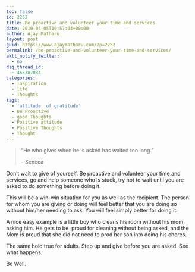 ```yaml
---
toc: false
id: 2252
title: Be proactive and volunteer your time and services
date: 2010-04-05T10:57:04+00:00
author: Ajay Matharu
layout: post
guid: https://www.ajaymatharu.com/?p=2252
permalink: /be-proactive-and-volunteer-your-time-and-services/
aktt_notify_twitter:
  - no
dsq_thread_id:
  - 465387034
categories:
  - Inspiration
  - life
  - Thoughts
tags:
  - 'attitude  of gratitude'
  - Be Proactive
  - good Thoughts
  - Positive attitude
  - Positive Thoughts
  - Thought
---
```

> &#8220;He who gives when he is asked has waited too long.&#8221;
> 
> &#8211; Seneca

Don&#8217;t wait to give of yourself. Be proactive and volunteer your time and services, go and help someone who is stuck, try not to wait until you are asked to do something before doing it.

This will be a win-win situation for you as well as the recipient. The person for whom you are giving or doing will feel better that you are doing so without him/her needing to ask. You will feel simply better for doing it.

A nice easy example is a little boy who cleans his room without his mom asking him. He gets to be  proud for cleaning without being asked, and the Mom is proud that she did not need to prod her son into doing his chores.
  
The same hold true for adults. Step up and give before you are asked. See what happens.

Be Well.
